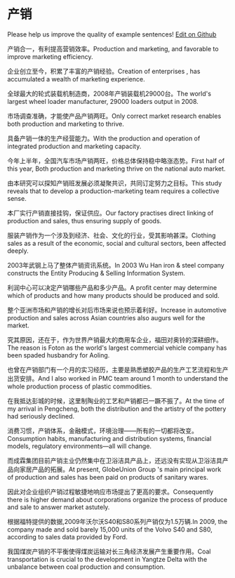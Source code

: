 # 产销

Please help us improve the quality of example sentences! [Edit on Github](https://github.com/jiyushe/jiyu-example-sentence-source/blob/main/chinese/chanxiao.md)

<p><span class="chinese">产销合一，有利提高营销效率。</span><span class="english">Production and marketing, and favorable to improve marketing efficiency.</span></p>

<p><span class="chinese">企业创立至今，积累了丰富的产销经验。</span><span class="english">Creation of enterprises , has accumulated a wealth of marketing experience.</span></p>

<p><span class="chinese">全球最大的轮式装载机制造商，2008年产销装载机29000台。</span><span class="english">The world's largest wheel loader manufacturer, 29000 loaders output in 2008.</span></p>

<p><span class="chinese">市场调查准确，才能使产品产销两旺。</span><span class="english">Only correct market research enables both production and marketing to thrive.</span></p>

<p><span class="chinese">具备产销一体的生产经营能力。</span><span class="english">With the production and operation of integrated production and marketing capacity.</span></p>

<p><span class="chinese">今年上半年，全国汽车市场产销两旺，价格总体保持稳中略涨态势。</span><span class="english">First half of this year, Both production and marketing thrive on the national auto market.</span></p>

<p><span class="chinese">由本研究可以探知产销班发展必须凝聚共识，共同订定努力之目标。</span><span class="english">This study reveals that to develop a production-marketing team requires a collective sense.</span></p>

<p><span class="chinese">本厂实行产销直接挂钩，保证供应。</span><span class="english">Our factory practises direct linking of production and sales, thus ensuring supply of goods.</span></p>

<p><span class="chinese">服装产销作为一个涉及到经济、社会、文化的行业，受其影响甚深。</span><span class="english">Clothing sales as a result of the economic, social and cultural sectors, been affected deeply.</span></p>

<p><span class="chinese">2003年武钢上马了整体产销资讯系统。</span><span class="english">In 2003 Wu Han iron & steel company constructs the Entity Producing & Selling Information System.</span></p>

<p><span class="chinese">利润中心可以决定产销哪些产品和多少产品。</span><span class="english">A profit center may determine which of products and how many products should be produced and sold.</span></p>

<p><span class="chinese">整个亚洲市场和产销的增长对后市场来说也预示着利好。</span><span class="english">Increase in automotive production and sales across Asian countries also augurs well for the market.</span></p>

<p><span class="chinese">究其原因，还在于，作为世界产销最大的商用车企业，福田对奥铃的深耕细作。</span><span class="english">The reason is Foton as the world's largest commercial vehicle company has been spaded husbandry for Aoling.</span></p>

<p><span class="chinese">也曾在产销部门有一个月的实习经历，主要是熟悉塑胶产品的生产工艺流程和生产出货安排。</span><span class="english">And I also worked in PMC team around 1 month to understand the whole production process of plastic commodities.</span></p>

<p><span class="chinese">在我抵达彭城的时候，这里制陶业的工艺和产销都已一蹶不振了。</span><span class="english">At the time of my arrival in Pengcheng, both the distribution and the artistry of the pottery had seriously declined.</span></p>

<p><span class="chinese">消费习惯，产销体系，金融模式，环境治理——所有的一切都将改变。</span><span class="english">Consumption habits, manufacturing and distribution systems, financial models, regulatory environments—all will change.</span></p>

<p><span class="chinese">而成霖集团目前产销主业仍然集中在卫浴洁具产品上，还远没有实现从卫浴洁具产品向家居产品的拓展。</span><span class="english">At present, GlobeUnion Group 's main principal work of production and sales has been paid on products of sanitary wares.</span></p>

<p><span class="chinese">因此对企业组织产销过程敏捷地响应市场提出了更高的要求。</span><span class="english">Consequently there is higher demand about corporations organize the process of produce and sale to answer market astutely.</span></p>

<p><span class="chinese">根据福特提供的数据,2009年沃尔沃S40和S80系列产销仅为1.5万辆.</span><span class="english">In 2009, the company made and sold barely 15,000 units of the Volvo S40 and S80, according to sales data provided by Ford.</span></p>

<p><span class="chinese">我国煤炭产销的不平衡使得煤炭运输对长三角经济发展产生重要作用。</span><span class="english">Coal transportation is crucial to the development in Yangtze Delta with the unbalance between coal production and consumption.</span></p>

